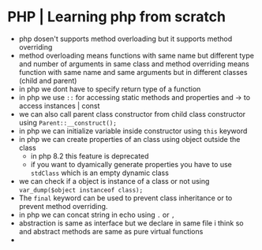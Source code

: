 # PHP | Learning php from scratch

* php dosen't supports method overloading but it supports method overriding
* method overloading means functions with same name but different type and number of arguments in same class and 
  method overriding means function with same name and same arguments but in different classes (child and parent)
* in php we dont have to specify return type of a function
* in php we use `::` for accessing static methods and properties and -> to access instances | const
* we can also call parent class constructor from child class constructor using `Parent::__construct();`
* in php we can initialize variable inside constructor using `this` keyword
* in php we can create properties of an class using object outside the class
  * in php 8.2 this feature is deprecated
  * if you want to dyamically generate properties you have to use `stdClass` which is an empty dynamic class
* we can check if a object is instance of a class or not using `var_dump($object instanceof class);`
* The `final` keyword can be used to prevent class inheritance or to prevent method overriding.
* in php we can concat string in echo using `.` or `,`
* abstraction is same as interface but we declare in same file i think so and abstract methods are same as pure virtual functions
* 

